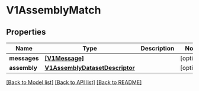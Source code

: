 # V1AssemblyMatch


## Properties
Name | Type | Description | Notes
------------ | ------------- | ------------- | -------------
**messages** | [**[V1Message]**](V1Message.md) |  | [optional] 
**assembly** | [**V1AssemblyDatasetDescriptor**](V1AssemblyDatasetDescriptor.md) |  | [optional] 

[[Back to Model list]](../README.md#documentation-for-models) [[Back to API list]](../README.md#documentation-for-api-endpoints) [[Back to README]](../README.md)


